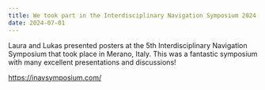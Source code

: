 ```yaml
---
title: We took part in the Interdisciplinary Navigation Symposium 2024 in Merano
date: 2024-07-01
---
```


Laura and Lukas presented posters at the 5th Interdisciplinary Navigation Symposium that took place in Merano, Italy. This was a fantastic symposium with many excellent presentations and discussions!

<!--more-->

https://inavsymposium.com/
